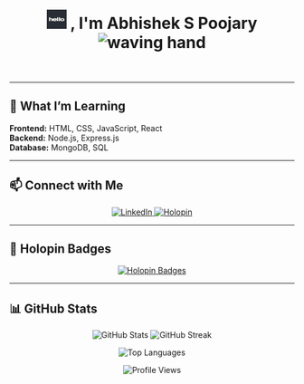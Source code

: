 <h1 align="center">
  <img src="https://github.com/AbhishekPoojary/AbhishekPoojary/blob/main/Animated%20Hello.gif" width="35" height="33.98" alt="Hi GIF">
  , I'm Abhishek S Poojary 
  <img src="https://raw.githubusercontent.com/MartinHeinz/MartinHeinz/master/wave.gif" width="35px" alt="waving hand">
  <br><br>
</h1>

---

## 🌱 What I’m Learning  
<p>
  <b>Frontend:</b> HTML, CSS, JavaScript, React <br>
  <b>Backend:</b> Node.js, Express.js <br>
  <b>Database:</b> MongoDB, SQL
</p>

---

## 📫 Connect with Me  
<p align="center">
  <a href="https://www.linkedin.com/in/abhishek-s-poojary-a8385a296/" target="_blank">
    <img src="https://img.shields.io/badge/LinkedIn-0A66C2?style=for-the-badge&logo=linkedin&logoColor=white" alt="LinkedIn"/>
  </a>
  <a href="https://holopin.io/@abhishekpoojary" target="_blank">
    <img src="https://img.shields.io/badge/Holopin-5CDB95?style=for-the-badge&logo=holopin&logoColor=white" alt="Holopin"/>
  </a>
</p>

---

## 🎨 Holopin Badges  
<p align="center">
  <a href="https://holopin.io/@abhishekpoojary">
    <img src="https://holopin.me/abhishekpoojary" alt="Holopin Badges"/>
  </a>
</p>

---

## 📊 GitHub Stats  
<p align="center">
  <img src="https://github-readme-stats.vercel.app/api?username=AbhishekPoojary&show_icons=true&theme=tokyonight" alt="GitHub Stats" height="165"/>
  <img src="https://streak-stats.demolab.com?user=AbhishekPoojary&theme=tokyonight" alt="GitHub Streak" height="165"/>
</p>

<p align="center">
  <img src="https://github-readme-stats.vercel.app/api/top-langs/?username=AbhishekPoojary&layout=compact&theme=tokyonight" alt="Top Languages"/>
</p>



<p align="center">
  <img src="https://komarev.com/ghpvc/?username=AbhishekPoojary&style=flat-square&color=blue" alt="Profile Views"/>
</p>
